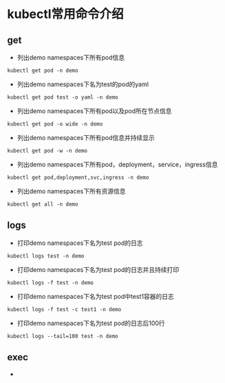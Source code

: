 # kubectl常用命令介绍
## get
* 列出demo namespaces下所有pod信息
```
kubectl get pod -n demo
```
* 列出demo namespaces下名为test的pod的yaml
```
kubectl get pod test -o yaml -n demo
```
* 列出demo namespaces下所有pod以及pod所在节点信息
```
kubectl get pod -o wide -n demo
```
* 列出demo namespaces下所有pod信息并持续显示
```
kubectl get pod -w -n demo
```
* 列出demo namespaces下所有pod，deployment，service，ingress信息
```
kubectl get pod,deployment,svc,ingress -n demo
```
* 列出demo namespaces下所有资源信息
```
kubectl get all -n demo
```
## logs
* 打印demo namespaces下名为test pod的日志
```
kubectl logs test -n demo
```
* 打印demo namespaces下名为test pod的日志并且持续打印
```
kubectl logs -f test -n demo
```
* 打印demo namespaces下名为test pod中test1容器的日志
```
kubectl logs -f test -c test1 -n demo
```
* 打印demo namespaces下名为test pod的日志后100行
```
kubectl logs --tail=100 test -n demo
```
## exec
* 

